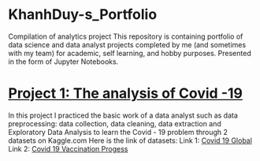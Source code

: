 # KhanhDuy-s_Portfolio
Compilation of analytics project
This repository is containing portfolio of data science and data analyst projects completed by me (and sometimes with my team) for academic, self learning, and hobby purposes. Presented in the form of Jupyter Notebooks.

# [Project 1: The analysis of Covid -19](https://thkduy2001.github.io/KhanhDuy-s_Portfolio/project1_theanalysisofcovid19)
In this project I practiced the basic work of a data analyst such as data preprocessing: data collection, data cleaning, data extraction and Exploratory Data Analysis to learn the Covid - 19 problem through 2 datasets on Kaggle.com
Here is the link of datasets:
Link 1: [Covid 19 Global](https://www.kaggle.com/datasets/josephassaker/covid19-global-dataset)
Link 2: [Covid 19 Vaccination Progess](https://www.kaggle.com/datasets/gpreda/covid-world-vaccination-progress)
